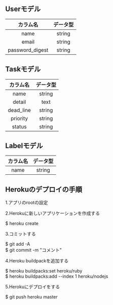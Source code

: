## Userモデル  

|カラム名|データ型|
|:--:|:--:|
|name|string|
|email|string|
|password_digest|string|

## Taskモデル

|カラム名|データ型|
|:--:|:--:|
|name|string|
|detail|text|
|dead_line|string|
|priority|string|
|status|string|

## Labelモデル

|カラム名|データ型|
|:--:|:--:|
|name|string|


## Herokuのデプロイの手順

1.アプリのrootの設定

2.Herokuに新しいアプリケーションを作成する　　

$ heroku create

3.コミットする

$ git add -A  
$ git commit -m "コメント"

4.Heroku buildpackを追加する

$ heroku buildpacks:set heroku/ruby  
$ heroku buildpacks:add --index 1 heroku/nodejs

5.Herokuにデプロイをする  

$ git push heroku master
